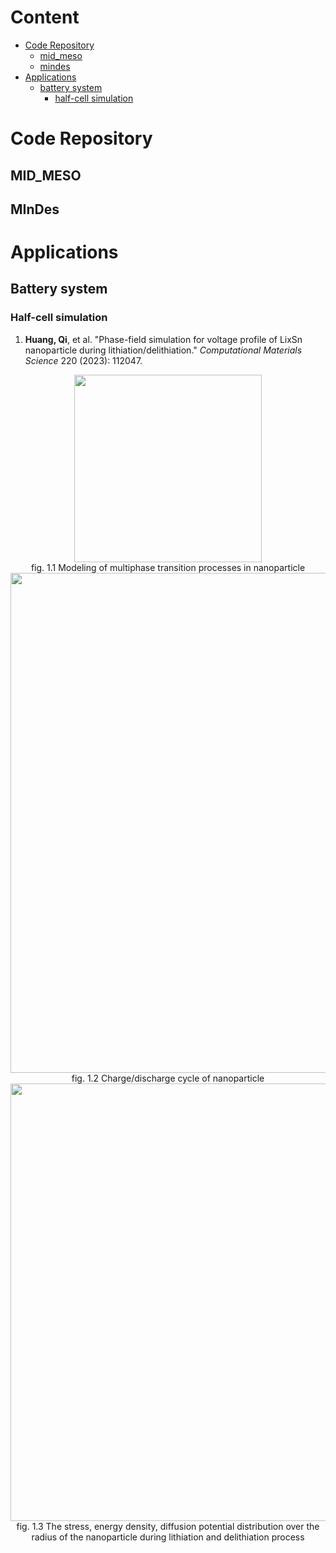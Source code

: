 # Content
- [Code Repository](#code-repository)
  - [mid_meso](#mid_meso)
  - [mindes](#mindes)
- [Applications](#applications)
  - [battery system](#battery-system)
    - [half-cell simulation](#half-cell-simulation)
# Code Repository
## MID_MESO

## MInDes

# Applications
## Battery system
### Half-cell simulation
1. **Huang, Qi**, et al. "Phase-field simulation for voltage profile of LixSn nanoparticle during lithiation/delithiation." *Computational Materials Science* 220 (2023): 112047.

<div align=center>
<img src="https://github.com/hq5088028/MInDes/blob/main/guide/Publications/figures/nanoparticle.jpg" width="300px">
</div>
<div align=center>
fig. 1.1 Modeling of multiphase transition processes in nanoparticle

</div>
<div align=center>
<img src="https://github.com/hq5088028/MInDes/blob/main/guide/Publications/figures/cycling.jpg" width="800px">
</div>
<div align=center>
fig. 1.2 Charge/discharge cycle of nanoparticle

</div>
<div align=center>
<img src="https://github.com/hq5088028/MInDes/blob/main/guide/Publications/figures/data_distribution.jpg" width="700px">
</div>
<div align=center>
fig. 1.3 The stress, energy density, diffusion potential distribution over the radius of the nanoparticle during lithiation and delithiation process
</div>